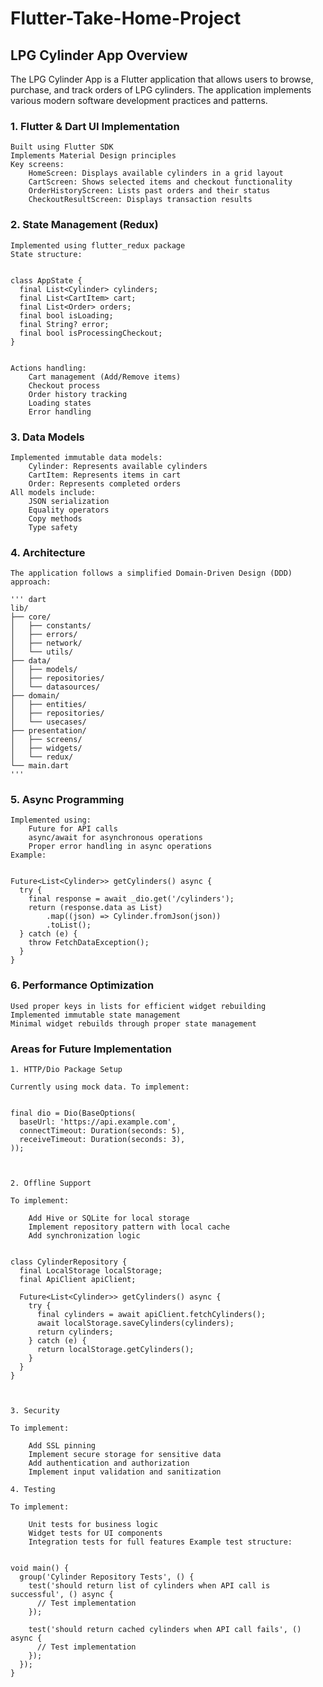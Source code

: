 # Flutter-Take-Home-Project
## LPG Cylinder App Overview

The LPG Cylinder App is a Flutter application that allows users to browse, purchase, and track orders of LPG cylinders. The application implements various modern software development practices and patterns.

### 1. Flutter & Dart UI Implementation
    Built using Flutter SDK
    Implements Material Design principles
    Key screens:
        HomeScreen: Displays available cylinders in a grid layout
        CartScreen: Shows selected items and checkout functionality
        OrderHistoryScreen: Lists past orders and their status
        CheckoutResultScreen: Displays transaction results

### 2. State Management (Redux)
    Implemented using flutter_redux package
    State structure:

    
    class AppState {
      final List<Cylinder> cylinders;
      final List<CartItem> cart;
      final List<Order> orders;
      final bool isLoading;
      final String? error;
      final bool isProcessingCheckout;
    }
    

    Actions handling:
        Cart management (Add/Remove items)
        Checkout process
        Order history tracking
        Loading states
        Error handling

### 3. Data Models

    Implemented immutable data models:
        Cylinder: Represents available cylinders
        CartItem: Represents items in cart
        Order: Represents completed orders
    All models include:
        JSON serialization
        Equality operators
        Copy methods
        Type safety

### 4. Architecture

    The application follows a simplified Domain-Driven Design (DDD) approach:
    
    ''' dart
    lib/
    ├── core/
    │   ├── constants/
    │   ├── errors/
    │   ├── network/
    │   └── utils/
    ├── data/
    │   ├── models/
    │   ├── repositories/
    │   └── datasources/
    ├── domain/
    │   ├── entities/
    │   ├── repositories/
    │   └── usecases/
    ├── presentation/
    │   ├── screens/
    │   ├── widgets/
    │   └── redux/
    └── main.dart
    '''
    

### 5. Async Programming

    Implemented using:
        Future for API calls
        async/await for asynchronous operations
        Proper error handling in async operations
    Example:

    
    Future<List<Cylinder>> getCylinders() async {
      try {
        final response = await _dio.get('/cylinders');
        return (response.data as List)
            .map((json) => Cylinder.fromJson(json))
            .toList();
      } catch (e) {
        throw FetchDataException();
      }
    }

    

### 6. Performance Optimization

    Used proper keys in lists for efficient widget rebuilding
    Implemented immutable state management
    Minimal widget rebuilds through proper state management

### Areas for Future Implementation

    1. HTTP/Dio Package Setup
    
    Currently using mock data. To implement:
    
        
    final dio = Dio(BaseOptions(
      baseUrl: 'https://api.example.com',
      connectTimeout: Duration(seconds: 5),
      receiveTimeout: Duration(seconds: 3),
    ));
    
        
    
    2. Offline Support
    
    To implement:
    
        Add Hive or SQLite for local storage
        Implement repository pattern with local cache
        Add synchronization logic
    
        
    class CylinderRepository {
      final LocalStorage localStorage;
      final ApiClient apiClient;
    
      Future<List<Cylinder>> getCylinders() async {
        try {
          final cylinders = await apiClient.fetchCylinders();
          await localStorage.saveCylinders(cylinders);
          return cylinders;
        } catch (e) {
          return localStorage.getCylinders();
        }
      }
    }
    
        
    
    3. Security
    
    To implement:
    
        Add SSL pinning
        Implement secure storage for sensitive data
        Add authentication and authorization
        Implement input validation and sanitization
    
    4. Testing
    
    To implement:
    
        Unit tests for business logic
        Widget tests for UI components
        Integration tests for full features Example test structure:
    
        
    void main() {
      group('Cylinder Repository Tests', () {
        test('should return list of cylinders when API call is successful', () async {
          // Test implementation
        });
    
        test('should return cached cylinders when API call fails', () async {
          // Test implementation
        });
      });
    }

    
